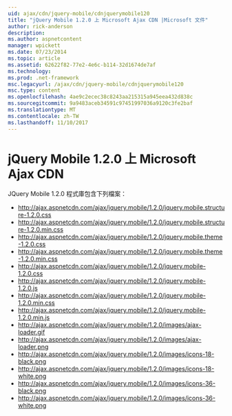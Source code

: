 ```yaml
---
uid: ajax/cdn/jquery-mobile/cdnjquerymobile120
title: "jQuery Mobile 1.2.0 上 Microsoft Ajax CDN |Microsoft 文件"
author: rick-anderson
description: 
ms.author: aspnetcontent
manager: wpickett
ms.date: 07/23/2014
ms.topic: article
ms.assetid: 62622f82-77e2-4e6c-b114-32d1674de7af
ms.technology: 
ms.prod: .net-framework
msc.legacyurl: /ajax/cdn/jquery-mobile/cdnjquerymobile120
msc.type: content
ms.openlocfilehash: 4ae9c2ecec38c8243aa215315a945eea432d838c
ms.sourcegitcommit: 9a9483aceb34591c97451997036a9120c3fe2baf
ms.translationtype: MT
ms.contentlocale: zh-TW
ms.lasthandoff: 11/10/2017
---
```

<a name="jquery-mobile-120-on-the-microsoft-ajax-cdn"></a>jQuery Mobile 1.2.0 上 Microsoft Ajax CDN
====================
JQuery Mobile 1.2.0 程式庫包含下列檔案：

- http://ajax.aspnetcdn.com/ajax/jquery.mobile/1.2.0/jquery.mobile.structure-1.2.0.css
- http://ajax.aspnetcdn.com/ajax/jquery.mobile/1.2.0/jquery.mobile.structure-1.2.0.min.css
- http://ajax.aspnetcdn.com/ajax/jquery.mobile/1.2.0/jquery.mobile.theme-1.2.0.css
- http://ajax.aspnetcdn.com/ajax/jquery.mobile/1.2.0/jquery.mobile.theme-1.2.0.min.css
- http://ajax.aspnetcdn.com/ajax/jquery.mobile/1.2.0/jquery.mobile-1.2.0.css
- http://ajax.aspnetcdn.com/ajax/jquery.mobile/1.2.0/jquery.mobile-1.2.0.js
- http://ajax.aspnetcdn.com/ajax/jquery.mobile/1.2.0/jquery.mobile-1.2.0.min.css
- http://ajax.aspnetcdn.com/ajax/jquery.mobile/1.2.0/jquery.mobile-1.2.0.min.js
- http://ajax.aspnetcdn.com/ajax/jquery.mobile/1.2.0/images/ajax-loader.gif
- http://ajax.aspnetcdn.com/ajax/jquery.mobile/1.2.0/images/ajax-loader.png
- http://ajax.aspnetcdn.com/ajax/jquery.mobile/1.2.0/images/icons-18-black.png
- http://ajax.aspnetcdn.com/ajax/jquery.mobile/1.2.0/images/icons-18-white.png
- http://ajax.aspnetcdn.com/ajax/jquery.mobile/1.2.0/images/icons-36-black.png
- http://ajax.aspnetcdn.com/ajax/jquery.mobile/1.2.0/images/icons-36-white.png
